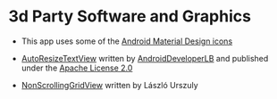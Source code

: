 3d Party Software and Graphics
==============================

* This app uses some of the [Android Material Design icons](https://www.google.com/design/icons/index.html)

* [AutoResizeTextView](https://github.com/AndroidDeveloperLB/AutoFitTextView) written by
  [AndroidDeveloperLB](https://github.com/AndroidDeveloperLB) and published under the
  [Apache License 2.0](http://www.apache.org/licenses/LICENSE-2.0)

* [NonScrollingGridView](http://www.jayway.com/2012/10/04/how-to-make-the-height-of-a-gridview-wrap-its-content/)
  written by László Urszuly

